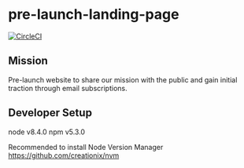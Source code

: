 # pre-launch-landing-page

[![CircleCI](https://img.shields.io/circleci/project/github/RedSparr0w/node-csgo-parser.svg?style=plastic)](https://circleci.com/gh/hoppispace/pre-launch-landing-page)


## Mission
Pre-launch website to share our mission with the public and gain initial traction through email subscriptions.

## Developer Setup

node v8.4.0
npm v5.3.0

Recommended to install Node Version Manager https://github.com/creationix/nvm
